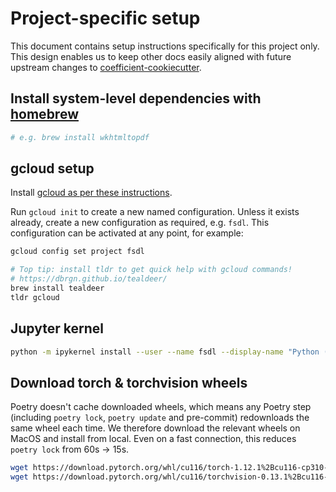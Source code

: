 # Project-specific setup

This document contains setup instructions specifically for this project only. This design enables
us to keep other docs easily aligned with future upstream changes to
[coefficient-cookiecutter](https://github.com/CoefficientSystems/coefficient-cookiecutter/).


## Install system-level dependencies with [homebrew](https://brew.sh/)

```sh
# e.g. brew install wkhtmltopdf
```

## gcloud setup

Install [gcloud as per these instructions](https://cloud.google.com/sdk/docs/install).

Run `gcloud init` to create a new named configuration. Unless it exists already, create a new
configuration as required, e.g. `fsdl`. This configuration can be activated at any
point, for example:

```sh
gcloud config set project fsdl

# Top tip: install tldr to get quick help with gcloud commands!
# https://dbrgn.github.io/tealdeer/
brew install tealdeer
tldr gcloud
```

## Jupyter kernel

```sh
python -m ipykernel install --user --name fsdl --display-name "Python (fsdl)"
```

## Download torch & torchvision wheels

Poetry doesn't cache downloaded wheels, which means any Poetry step (including `poetry lock`,
`poetry update` and pre-commit) redownloads the same wheel each time. We therefore download the
relevant wheels on MacOS and install from local. Even on a fast connection, this reduces `poetry
lock` from 60s -> 15s.

```sh
wget https://download.pytorch.org/whl/cu116/torch-1.12.1%2Bcu116-cp310-cp310-linux_x86_64.whl -P ./wheels/
wget https://download.pytorch.org/whl/cu116/torchvision-0.13.1%2Bcu116-cp310-cp310-linux_x86_64.whl -P ./wheels/
```
